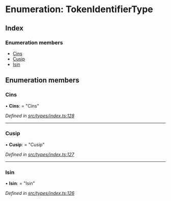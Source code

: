 # Enumeration: TokenIdentifierType

## Index

### Enumeration members

* [Cins](tokenidentifiertype.md#cins)
* [Cusip](tokenidentifiertype.md#cusip)
* [Isin](tokenidentifiertype.md#isin)

## Enumeration members

###  Cins

• **Cins**: = "Cins"

*Defined in [src/types/index.ts:128](https://github.com/PolymathNetwork/polymesh-sdk/blob/14db4c2/src/types/index.ts#L128)*

___

###  Cusip

• **Cusip**: = "Cusip"

*Defined in [src/types/index.ts:127](https://github.com/PolymathNetwork/polymesh-sdk/blob/14db4c2/src/types/index.ts#L127)*

___

###  Isin

• **Isin**: = "Isin"

*Defined in [src/types/index.ts:126](https://github.com/PolymathNetwork/polymesh-sdk/blob/14db4c2/src/types/index.ts#L126)*
